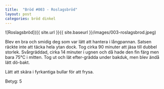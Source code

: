 ```yaml
---
title:  "Bröd #003 - Roslagsbröd"
layout: post
categories: bröd dinkel
---
```


![Roslagsbröd]({{ site.url }}{{ site.baseurl }}/images/003-roslagsbrod.jpeg)

Blev en bra och smidig deg som var lätt att hantera i långpannan. Satsen räckte inte att täcka hela ytan dock. Tog cirka 90 minuter att jäsa till dubbel storlek. Svårgräddad, cirka 14 minuter i ugnen och då hade den fin färg men bara 75°C i mitten. Tog ut och lät efter-grädda under bakduk, men blev ändå lätt dö-bakt.

Lätt att skära i fyrkantiga bullar för att frysa.

Betyg: 5